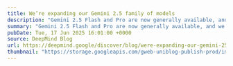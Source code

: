 ```yaml
---
title: We’re expanding our Gemini 2.5 family of models
description: "Gemini 2.5 Flash and Pro are now generally available, and we’re introducing 2.5 Flash-Lite, our most cost-efficient and fastest 2.5 model yet."
summary: "Gemini 2.5 Flash and Pro are now generally available, and we’re introducing 2.5 Flash-Lite, our most cost-efficient and fastest 2.5 model yet."
pubDate: Tue, 17 Jun 2025 16:01:00 +0000
source: DeepMind Blog
url: https://deepmind.google/discover/blog/were-expanding-our-gemini-25-family-of-models/
thumbnail: "https://storage.googleapis.com/gweb-uniblog-publish-prod/images/2.5_bundle_keyword_social-share_1920-1080.width-1300.png"
---
```


